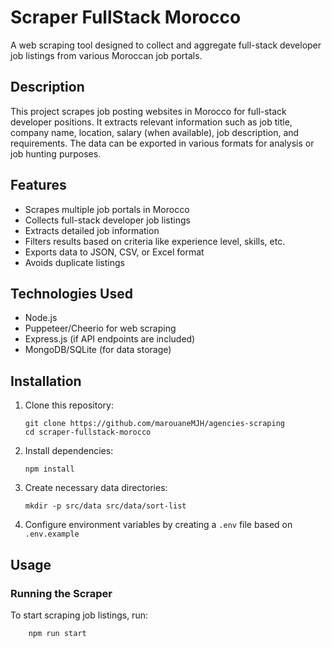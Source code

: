 # Scraper FullStack Morocco

A web scraping tool designed to collect and aggregate full-stack developer job listings from various Moroccan job portals.

## Description

This project scrapes job posting websites in Morocco for full-stack developer positions. It extracts relevant information such as job title, company name, location, salary (when available), job description, and requirements. The data can be exported in various formats for analysis or job hunting purposes.

## Features

-   Scrapes multiple job portals in Morocco
-   Collects full-stack developer job listings
-   Extracts detailed job information
-   Filters results based on criteria like experience level, skills, etc.
-   Exports data to JSON, CSV, or Excel format
-   Avoids duplicate listings

## Technologies Used

-   Node.js
-   Puppeteer/Cheerio for web scraping
-   Express.js (if API endpoints are included)
-   MongoDB/SQLite (for data storage)

## Installation

1. Clone this repository:

    ```
    git clone https://github.com/marouaneMJH/agencies-scraping
    cd scraper-fullstack-morocco
    ```

2. Install dependencies:

    ```
    npm install
    ```

3. Create necessary data directories:

    ```
    mkdir -p src/data src/data/sort-list
    ```

4. Configure environment variables by creating a `.env` file based on `.env.example`

## Usage

### Running the Scraper

To start scraping job listings, run:

```
    npm run start
```
